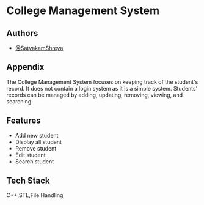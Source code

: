 
# College Management System




## Authors

- [@SatyakamShreya](https://github.com/Shreyasatyakam)


## Appendix

The College Management System focuses on keeping track of the student's record. It does not contain a login system as it is a simple system. Students' records can be managed by adding, updating, removing, viewing, and searching.


## Features

- Add new student
- Display all student
- Remove student
- Edit student
- Search student


## Tech Stack
C++,STL,File Handling

